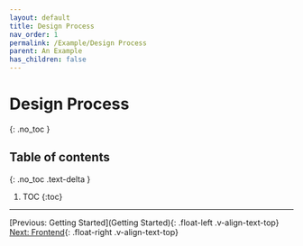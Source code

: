 ```yaml
---
layout: default
title: Design Process
nav_order: 1
permalink: /Example/Design Process
parent: An Example
has_children: false
---
```


# Design Process
{: .no_toc }

## Table of contents
{: .no_toc .text-delta }

1. TOC
{:toc}

---

[Previous: Getting Started](Getting Started){: .float-left .v-align-text-top}
[Next: Frontend](Frontend){: .float-right .v-align-text-top}